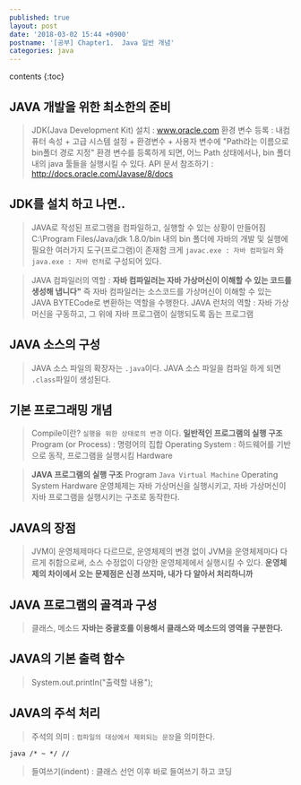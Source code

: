 ```yaml
---
published: true
layout: post
date: '2018-03-02 15:44 +0900'
postname: '[공부] Chapter1.  Java 일반 개념'
categories: java
---
```

contents {:toc}

## JAVA 개발을 위한 최소한의 준비

> JDK(Java Development Kit) 설치 : www.oracle.com
> 환경 변수 등록 : 내컴퓨터 속성 + 고급 시스템 설정 + 환경변수 + 사용자 변수에 "Path라는 이름으로 bin폴더 경로 지정"
> 환경 변수를 등록하게 되면, 어느 Path 상태에서나, bin 폴더 내의 java 툴들을 실행시킬 수 있다.
> API 문서 참조하기 : http://docs.oracle.com/Javase/8/docs 

## JDK를 설치 하고 나면..

> JAVA로 작성된 프로그램을 컴파일하고, 실행할 수 있는 상황이 만들어짐
> C:\Program Files/Java/jdk 1.8.0/bin 내의 bin 폴더에 자바의 개발 및 실행에 필요한 여러가지 도구(프로그램)이 존재함
> 크게 `javac.exe : 자바 컴파일러` 와 `java.exe : 자바 런처`로 구성되어 있다.

> JAVA 컴파일러의 역할 : 
> **자바 컴파일러는 자바 가상머신이 이해할 수 있는 코드를 생성해 냅니다"**
> 즉 자바 컴파일러는 소스코드를 가상머신이 이해할 수 있는 JAVA BYTECode로 변환하는 역할을 수행한다.
> JAVA 런처의 역할 : 
> 자바 가상머신을 구동하고, 그 위에 자바 프로그램이 실행되도록 돕는 프로그램

## JAVA 소스의 구성

> JAVA 소스 파일의 확장자는 `.java`이다.
> JAVA 소스 파일을 컴파일 하게 되면 `.class`파일이 생성된다.

## 기본 프로그래밍 개념

> Compile이란? `실행을 위한 상태로의 변경` 이다.
> **일반적인 프로그램의 실행 구조**
> Program (or Process) : 명령어의 집합 
> Operating System : 하드웨어를 기반으로 동작, 프로그램을 실행시킴
> Hardware

> **JAVA 프로그램의 실행 구조**
> Program 
> `Java Virtual Machine`
> Operating System
> Hardware
> 운영체제는 자바 가상머신을 실행시키고, 자바 가상머신이 자바 프로그램을 실행시키는 구조로 동작한다.

## JAVA의 장점

> JVM이 운영체제마다 다르므로, 운영체제의 변경 없이 JVM을 운영체제마다 다르게 취함으로써, 소스 수정없이 다양한 운영체제에서 실행시킬 수 있다.
> **운영체제의 차이에서 오는 문제점은 신경 쓰지마, 내가 다 알아서 처리하니까**

## JAVA 프로그램의 골격과 구성

> 클래스, 메소드
> **자바는 중괄호를 이용해서 클래스와 메소드의 영역을 구분한다.**

## JAVA의 기본 출력 함수

> System.out.printIn("출력할 내용");

## JAVA의 주석 처리

> 주석의 의미 : 
> `컴파일의 대상에서 제외되는 문장`을 의미한다.

``java
/* ~ */
//
``

> 들여쓰기(indent) : 클래스 선언 이후 바로 들여쓰기 하고 코딩
